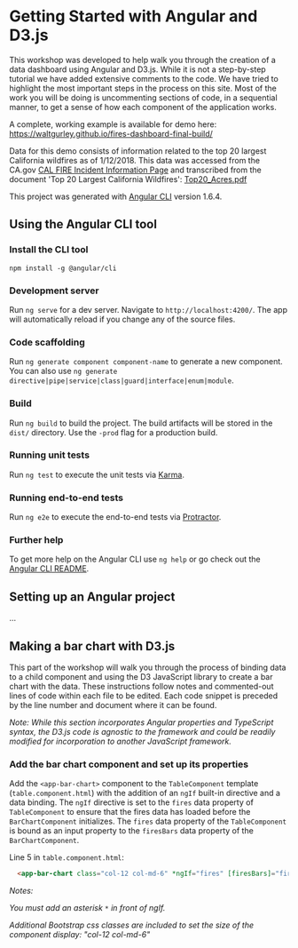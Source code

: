 # Getting Started with Angular and D3.js

This workshop was developed to help walk you through the creation of a data dashboard using Angular and D3.js. While it is not a step-by-step tutorial we have added extensive comments to the code. We have tried to highlight the most important steps in the process on this site. Most of the work you will be doing is uncommenting sections of code, in a sequential manner, to get a sense of how each component of the application works.

A complete, working example is available for demo here: https://waltgurley.github.io/fires-dashboard-final-build/

Data for this demo consists of information related to the top 20 largest California wildfires as of 1/12/2018. This data was accessed from the CA.gov [CAL FIRE Incident Information Page](http://cdfdata.fire.ca.gov/incidents/incidents_statsevents) and transcribed from the document 'Top 20 Largest California Wildfires': [Top20_Acres.pdf](http://www.fire.ca.gov/communications/downloads/fact_sheets/Top20_Acres.pdf)

This project was generated with [Angular CLI](https://github.com/angular/angular-cli) version 1.6.4.

## Using the Angular CLI tool

### Install the CLI tool

`npm install -g @angular/cli`

### Development server

Run `ng serve` for a dev server. Navigate to `http://localhost:4200/`. The app will automatically reload if you change any of the source files.

### Code scaffolding

Run `ng generate component component-name` to generate a new component. You can also use `ng generate directive|pipe|service|class|guard|interface|enum|module`.

### Build

Run `ng build` to build the project. The build artifacts will be stored in the `dist/` directory. Use the `-prod` flag for a production build.

### Running unit tests

Run `ng test` to execute the unit tests via [Karma](https://karma-runner.github.io).

### Running end-to-end tests

Run `ng e2e` to execute the end-to-end tests via [Protractor](http://www.protractortest.org/).

### Further help

To get more help on the Angular CLI use `ng help` or go check out the [Angular CLI README](https://github.com/angular/angular-cli/blob/master/README.md).

## Setting up an Angular project

...

## Making a bar chart with D3.js

This part of the workshop will walk you through the process of binding data to a child component and using the D3 JavaScript library to create a bar chart with the data. These instructions follow notes and commented-out lines of code within each file to be edited. Each code snippet is preceded by the line number and document where it can be found.

*Note: While this section incorporates Angular properties and TypeScript syntax, the D3.js code is agnostic to the framework and could be readily modified for incorporation to another JavaScript framework.*

### Add the bar chart component and set up its properties

Add the `<app-bar-chart>` component to the `TableComponent` template (`table.component.html`) with the addition of an `ngIf` built-in directive and a data binding. The `ngIf` directive is set to the `fires` data property of `TableComponent` to ensure that the fires data has loaded before the `BarChartComponent` initializes. The `fires` data property of the `TableComponent` is bound as an input property to the `firesBars` data property of the `BarChartComponent`.

Line 5 in `table.component.html`:
```html
  <app-bar-chart class="col-12 col-md-6" *ngIf="fires" [firesBars]="fires"></app-bar-chart>
```

*Notes:*

*You must add an asterisk* `*` *in front of ngIf.*

*Additional Bootstrap css classes are included to set the size of the component display: "col-12 col-md-6"*

###
